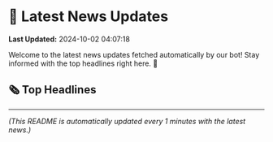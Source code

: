 # 📰 Latest News Updates
**Last Updated:** 2024-10-02 04:07:18

Welcome to the latest news updates fetched automatically by our bot! Stay informed with the top headlines right here. 🚀

## 🗞️ Top Headlines

---
*(This README is automatically updated every 1 minutes with the latest news.)*
